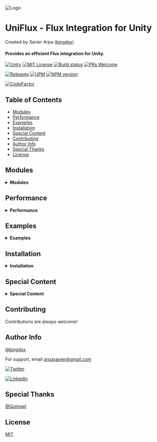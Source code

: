 ![Logo](https://kingdox.github.io/assets/img/uniflux.png)

UniFlux - Flux Integration for Unity
===
Created by Xavier Arpa ([kingdox](https://github.com/kingdox/))

#### Provides an efficient Flux integration for Unity.
[![Unity](https://img.shields.io/badge/Unity-2019+-black.svg)](https://unity3d.com/pt/get-unity/download/archive)
[![MIT License](https://img.shields.io/badge/License-MIT-green.svg)](https://choosealicense.com/licenses/mit/)
[![Build status](https://ci.appveyor.com/api/projects/status/712fvbpoio49ee91?svg=true)](https://ci.appveyor.com/project/kingdox/uniflux)
[![PRs Welcome](https://img.shields.io/badge/PRs-welcome-brightgreen.svg?style=flat-square)](https://makeapullrequest.com)

[![Releases](https://img.shields.io/github/release/kingdox/UniFlux.svg)](https://github.com/kingdox/UniFlux/releases)
[![UPM](https://img.shields.io/npm/v/com.kingdox.uniflux?label=openupm&registry_uri=https://package.openupm.com)](https://openupm.com/packages/com.kingdox.uniflux/)
<span class="badge-npmversion"><a href="https://npmjs.org/package/com.kingdox.uniflux" title="View this project on NPM"><img src="https://img.shields.io/npm/v/com.kingdox.uniflux.svg" alt="NPM version" /></a></span>

[![CodeFactor](https://www.codefactor.io/repository/github/kingdox/uniflux/badge)](https://www.codefactor.io/repository/github/kingdox/uniflux)

## Table of Contents

- [Modules](#modules)
- [Performance](#performance)
- [Examples](#examples)
- [Installation](#installation)
- [Special Content](#special-content)
- [Contributing](#contributing)
- [Author Info](#author-info)
- [Special Thanks](#special-thanks)
- [License](#license)

## Modules
<details>
 <summary><b>Modules</b></summary>

 [![Unity](https://img.shields.io/badge/Module-UniFlux.Scene-black.svg)](https://github.com/kingdox/UniFlux.Scene)
 [![Unity](https://img.shields.io/badge/Module-UniFlux.Input-black.svg)](https://github.com/kingdox/UniFlux.Input)
 [![Unity](https://img.shields.io/badge/Module-UniFlux.Scene-black.svg)](https://github.com/kingdox/UniFlux.Scene)
 [![Unity](https://img.shields.io/badge/Module-UniFlux.Binary-black.svg)](https://github.com/kingdox/UniFlux.Binary)
 [![Unity](https://img.shields.io/badge/Module-UniFlux.Updates-black.svg)](https://github.com/kingdox/UniFlux.Updates) 
 [![Unity](https://img.shields.io/badge/Module-UniFlux.Addressables-black.svg)](https://github.com/kingdox/UniFlux.Addressables)
[![Unity](https://img.shields.io/badge/Module-UniFlux.Firebase-black.svg)](https://github.com/kingdox/UniFlux.Firebase) [![Unity](https://img.shields.io/badge/Module-UniFlux.Firebase.Firestore-black.svg)](https://github.com/kingdox/UniFlux.Firebase.Firestore)

</details>
 
## Performance
<details>
 <summary><b>Performance</b></summary>
 
Compared with others...
| Name      | Iterations    | GC    | Time |
|-----------|--------------:|------:|-----:|
| UniFlux   | 10.000        | 0B    | 0ms  | 
| Reflex    | 10.000        | 140KB | 1ms  |
| Zenject   | 10.000        | 900KB | 7ms  |
| VContainer| 10.000        | 257KB | 2ms  |

Compared methods of UniFlux
| Name      | Iterations    | GC    | Time |
|-----------|--------------:|------:|-----:|
| UniFlux (Dispatch int )           | 10.000        | 0B        | 0ms   | 
| UniFlux (Dispatch string )        | 10.000        | 0B        | 1ms   | 
| UniFlux (Store int  ADD)          | 10.000        | 2.9MB     | ~8ms  |
| UniFlux (Store string  ADD)       | 10.000        | 2.9MB     | ~9ms  | 
| UniFlux (Store int  REMOVE)       | 10.000        | 1.2MB     | ~4ms  |
| UniFlux (Store string  REMOVE)    | 10.000        | 1.2MB     | ~4ms  | 
</details>

## Examples
<details>
 <summary><b>Examples</b></summary>
 
```csharp
using Kingdox.UniFlux; // 1
public sealed class StarterFlux : MonoFlux // 2
{
  private void Start() => "StarterFlux.CastTest".Dispatch(); // 3
}
//...
public sealed class TestFlux : MonoFlux 
{
  [Flux("StarterFlux.CastTest")] private void CastTest() =>   Debug.Log("Hello World"); // 4
}
```

```cs
using Kingdox.UniFlux;
float _life;
public float Life
{
    [Flux("Get_Life")] get => _life;
    [Flux("Set_Life")] set 
    {
      _life = value;
      "OnChange_Life".Dispatch(value);
    }
}
//...
  [Flux("OnChange_Life")] private void OnChange_Life(float value)
  {
    // ...
  }
```

```cs
"1".Dispatch();
int _2 = "2".Dispatch<int>();
"3".Dispatch<int>(42);
int _4 = "4".Dispatch<int,int>(42);
```

```cs
"9".IEnumerator();
"10".Task();
```

```cs
// #define UNIFLUX_UNITASK_SUPPORT
"123".UniTask();
```

#### Advanced features

```cs
using Kingdox.UniFlux.Core;
//...
Flux<byte>.Dispatch(13); //byte as key
string _14 = Flux<bool,string>.Dispatch(true); //bool as key
float _16 = Flux<double,string, float>.Dispatch(Math.PI, "PI"); //double as key
```

```cs
"42".Store(()=>{}, true); // Anonimous Subscriptions
```
</details>
 
## Installation
<details>
 <summary><b>Installation</b></summary>
 
- You can use the *.unityPackage* in releases

- You can use the *.tzg in releases and add in PackageManager

- You can add in PackageManager ([How to install package from git URL](https://docs.unity3d.com/Manual/upm-ui-giturl.html))
```bash
https://github.com/kingdox/UniFlux.git
```
- You can install via openupm CLI
```bash
openupm add com.kingdox.uniflux
```
- You can install via npm
```bash
npm i com.kingdox.uniflux
```
</details>

## Special Content
<details>
 <summary><b>Special Content</b></summary>
 
To enable special content you must #define

| Definition | Description                |
| :-------- | :------------------------- |
| `UNIFLUX_UNITASK_SUPPORT` | Enable [Cysharp/UniTask]("https://github.com/Cysharp/UniTask") integration |
</details>

## Contributing

Contributions are always welcome!


## Author Info

[@kingdox](https://github.com/kingdox/)

For support, email arpaxavier@gmail.com

[![Twitter](https://img.shields.io/twitter/follow/_kingdox_.svg?label=Follow&style=social)](https://twitter.com/intent/follow?screen_name=_kingdox_)  

[![LinkedIn](https://img.shields.io/badge/Linkedin-%0332301a0.svg?style=for-the-badge&logo=linkedin&logoColor=white)](https://www.linkedin.com/in/xavier-arpa-0332301a0/)  

## Special Thanks

[@Quinowl](https://github.com/Quinowl)

## License

[MIT](https://choosealicense.com/licenses/mit/)


